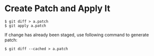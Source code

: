 # Create Patch and Apply It

```console
$ git diff > a.patch
$ git apply a.patch
```

If change has already been staged, use following command to generate patch:
```console
$ git diff --cached > a.patch
```
